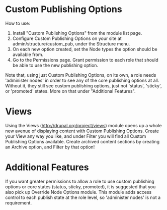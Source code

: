Custom Publishing Options
=========================

How to use:

1. Install "Custom Publishing Options" from the module list page.
2. Configure Custom Publishing Options on your site at admin/structure/custom_pub, under the Structure menu.
3. On each new option created, set the Node types the option should be available from.
4. Go to the Permissions page. Grant permission to each role that should be able to use the new publishing option.

Note that, using just Custom Publishing Options, on its own, a role needs 'administer nodes' in order to see any of the core publishing options at all.
Without it, they still see custom publishing options, just not 'status', 'sticky', or 'promoted' states. More on that under "Additional Features".

Views
=====

Using the Views (http://drupal.org/project/views) module opens up a whole new avenue of displaying content with Custom Publishing Options.
Create your View any way you like, and under Filter you will find all Custom Publishing Options available. Create archived content sections by creating an Archive option, and Filter by that option!

Additional Features
===================

If you want greater permissions to allow a role to use custom publishing options or core states (status, sticky, promoted), it is suggested that you also pick up Override Node Options module.
This module adds access control to each publish state at the role level, so 'administer nodes' is not a requirement.
